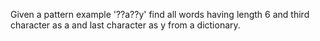 Given a pattern example '??a??y' find all words having length 6 and third character as a and last character as y from a dictionary.

